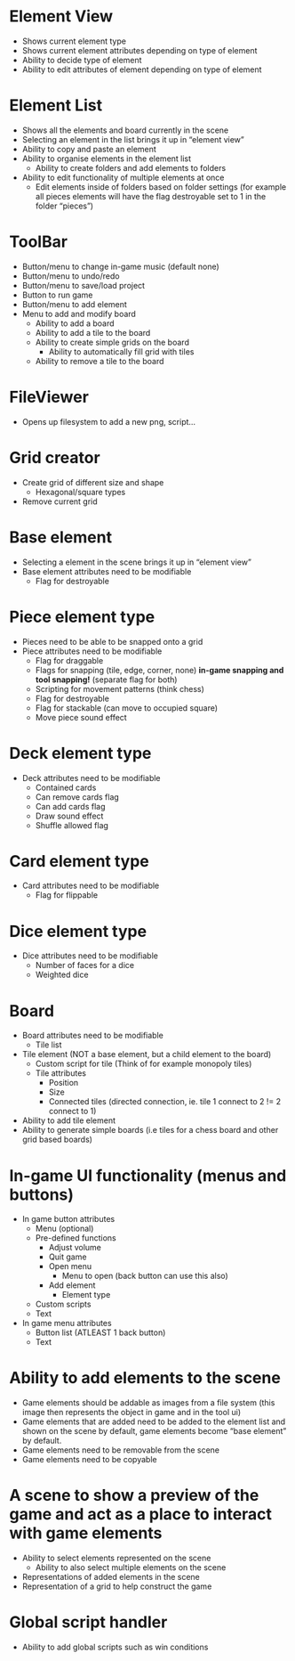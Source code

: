 # Element View  
  * Shows current element type  
  * Shows current element attributes depending on type of element  
  * Ability to decide type of element  
  * Ability to edit attributes of element depending on type of element  
# Element List  
  * Shows all the elements and board currently in the scene  
  * Selecting an element in the list brings it up in “element view”  
  * Ability to copy and paste an element  
  * Ability to organise elements in the element list  
    * Ability to create folders and add elements to folders  
  * Ability to edit functionality of multiple elements at once  
    * Edit elements inside of folders based on folder settings (for example all pieces elements will have the flag destroyable set to 1 in the folder “pieces”)  
# ToolBar  
  * Button/menu to change in-game music (default none)  
  * Button/menu to undo/redo  
  * Button/menu to save/load project  
  * Button to run game  
  * Button/menu to add element  
  * Menu to add and modify board  
    * Ability to add a board  
    * Ability to add a tile to the board  
    * Ability to create simple grids on the board  
      * Ability to automatically fill grid with tiles  
    * Ability to remove a tile to the board  
# FileViewer  
  * Opens up filesystem to add a new png, script…  
# Grid creator  
  * Create grid of different size and shape  
    * Hexagonal/square types  
  * Remove current grid  
# Base element  
  * Selecting a element in the scene brings it up in “element view”  
  * Base element attributes need to be modifiable  
    * Flag for destroyable  
# Piece element type   
  * Pieces need to be able to be snapped onto a grid  
  * Piece attributes need to be modifiable  
    * Flag for draggable  
    * Flags for snapping (tile, edge, corner, none) **in-game snapping and tool snapping\!** (separate flag for both)  
    * Scripting for movement patterns (think chess)  
    * Flag for destroyable  
    * Flag for stackable (can move to occupied square)  
    * Move piece sound effect  
# Deck element type  
  * Deck attributes need to be modifiable  
    * Contained cards  
    * Can remove cards flag  
    * Can add cards flag  
    * Draw sound effect  
    * Shuffle allowed flag  
# Card element type  
  * Card attributes need to be modifiable  
    * Flag for flippable   
# Dice element type  
  * Dice attributes need to be modifiable  
    * Number of faces for a dice  
    * Weighted dice  
# Board   
  * Board attributes need to be modifiable  
    * Tile list  
  * Tile element (NOT a base element, but a child element to the board)  
    * Custom script for tile (Think of for example monopoly tiles)  
    * Tile attributes  
      * Position  
      * Size  
      * Connected tiles (directed connection, ie. tile 1 connect to 2 \!= 2 connect to 1\)  
  * Ability to add tile element  
  * Ability to generate simple boards (i.e tiles for a chess board and other grid based boards)
# In-game UI functionality (menus and buttons)  
  * In game button attributes  
    * Menu (optional)  
    * Pre-defined functions  
      * Adjust volume  
      * Quit game  
      * Open menu  
        * Menu to open (back button can use this also)  
      * Add element  
        * Element type  
    * Custom scripts  
    * Text  
  * In game menu attributes  
    * Button list (ATLEAST 1 back button)  
    * Text  
# Ability to add elements to the scene  
  * Game elements should be addable as images from a file system (this image then represents the object in game and in the tool ui)  
  * Game elements that are added need to be added to the element list and shown on the scene by default, game elements become “base element” by default.  
  * Game elements need to be removable from the scene  
  * Game elements need to be copyable   
# A scene to show a preview of the game and act as a place to interact with game elements  
  * Ability to select elements represented on the scene  
    * Ability to also select multiple elements on the scene   
  * Representations of added elements in the scene  
  * Representation of a grid to help construct the game  
# Global script handler  
  * Ability to add global scripts such as win conditions
